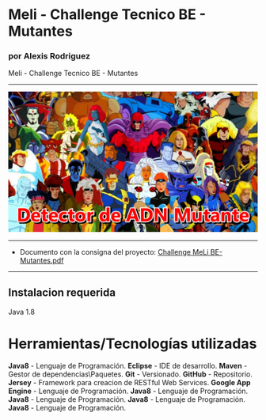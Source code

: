 


# Meli - Challenge Tecnico BE - Mutantes
### por Alexis Rodriguez
Meli - Challenge Tecnico BE - Mutantes

*********
![alt text](https://github.com/alfatymajo/meli-mutants-adr/blob/master/xmen-portada.png "Portada Xmen")
*********

* Documento con la consigna del proyecto: [Challenge MeLi BE- Mutantes.pdf](https://github.com/alfatymajo/meli-mutants-adr/blob/master/Challenge%20MeLi%20BE-%20Mutantes.pdf)

*********

## Instalacion requerida
Java 1.8

# Herramientas/Tecnologías utilizadas

**Java8** - Lenguaje de Programación.
**Eclipse** - IDE de desarrollo.
**Maven** - Gestor de dependencias\Paquetes.
**Git** - Versionado.
**GitHub** - Repositorio.
**Jersey** - Framework para creacion de RESTful Web Services.
**Google App Engine** - Lenguaje de Programación.
**Java8** - Lenguaje de Programación.
**Java8** - Lenguaje de Programación.
**Java8** - Lenguaje de Programación.
**Java8** - Lenguaje de Programación.


